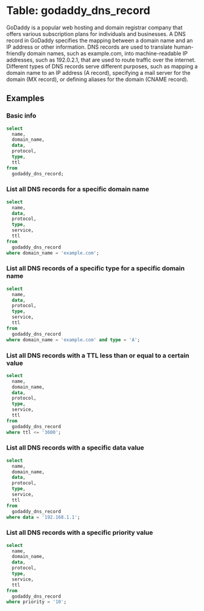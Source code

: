 # Table: godaddy_dns_record

GoDaddy is a popular web hosting and domain registrar company that offers various subscription plans for individuals and businesses. A DNS record in GoDaddy specifies the mapping between a domain name and an IP address or other information. DNS records are used to translate human-friendly domain names, such as example.com, into machine-readable IP addresses, such as 192.0.2.1, that are used to route traffic over the internet. Different types of DNS records serve different purposes, such as mapping a domain name to an IP address (A record), specifying a mail server for the domain (MX record), or defining aliases for the domain (CNAME record).

## Examples

### Basic info

```sql
select
  name,
  domain_name,
  data,
  protocol,
  type,
  ttl
from
  godaddy_dns_record;
```

### List all DNS records for a specific domain name

```sql
select
  name,
  data,
  protocol,
  type,
  service,
  ttl
from
  godaddy_dns_record
where domain_name = 'example.com';
```

### List all DNS records of a specific type for a specific domain name

```sql
select
  name,
  data,
  protocol,
  type,
  service,
  ttl
from
  godaddy_dns_record
where domain_name = 'example.com' and type = 'A';
```

### List all DNS records with a TTL less than or equal to a certain value

```sql
select
  name,
  domain_name,
  data,
  protocol,
  type,
  service,
  ttl
from
  godaddy_dns_record
where ttl <= '3600';
```

### List all DNS records with a specific data value

```sql
select
  name,
  domain_name,
  data,
  protocol,
  type,
  service,
  ttl
from
  godaddy_dns_record
where data = '192.168.1.1';
```

### List all DNS records with a specific priority value

```sql
select
  name,
  domain_name,
  data,
  protocol,
  type,
  service,
  ttl
from
  godaddy_dns_record
where priority = '10';
```
